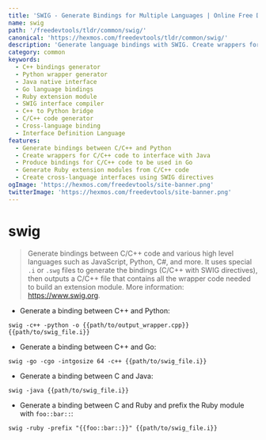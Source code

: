 ```yaml
---
title: 'SWIG - Generate Bindings for Multiple Languages | Online Free DevTools by Hexmos'
name: swig
path: '/freedevtools/tldr/common/swig/'
canonical: 'https://hexmos.com/freedevtools/tldr/common/swig/'
description: 'Generate language bindings with SWIG. Create wrappers for C/C++ code in Python, Java, Go, and more. Free online tool, no registration required.'
category: common
keywords:
  - C++ bindings generator
  - Python wrapper generator
  - Java native interface
  - Go language bindings
  - Ruby extension module
  - SWIG interface compiler
  - C++ to Python bridge
  - C/C++ code generator
  - Cross-language binding
  - Interface Definition Language
features:
  - Generate bindings between C/C++ and Python
  - Create wrappers for C/C++ code to interface with Java
  - Produce bindings for C/C++ code to be used in Go
  - Generate Ruby extension modules from C/C++ code
  - Create cross-language interfaces using SWIG directives
ogImage: 'https://hexmos.com/freedevtools/site-banner.png'
twitterImage: 'https://hexmos.com/freedevtools/site-banner.png'
---
```


# swig

> Generate bindings between C/C++ code and various high level languages such as JavaScript, Python, C#, and more.
> It uses special `.i` or `.swg` files to generate the bindings (C/C++ with SWIG directives), then outputs a C/C++ file that contains all the wrapper code needed to build an extension module.
> More information: <https://www.swig.org>.

- Generate a binding between C++ and Python:

`swig -c++ -python -o {{path/to/output_wrapper.cpp}} {{path/to/swig_file.i}}`

- Generate a binding between C++ and Go:

`swig -go -cgo -intgosize 64 -c++ {{path/to/swig_file.i}}`

- Generate a binding between C and Java:

`swig -java {{path/to/swig_file.i}}`

- Generate a binding between C and Ruby and prefix the Ruby module with `foo::bar::`:

`swig -ruby -prefix "{{foo::bar::}}" {{path/to/swig_file.i}}`
